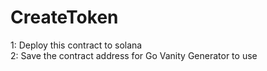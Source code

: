 # CreateToken  
1: Deploy this contract to solana  
2: Save the contract address for Go Vanity Generator to use  
